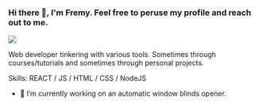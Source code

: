 ### Hi there 👋, I'm Fremy. Feel free to peruse my profile and reach out to me.
![](https://arturssmirnovs.github.io/github-profile-readme-generator/images/banner.png)

Web developer tinkering with various tools. Sometimes through courses/tutorials and sometimes through personal projects.

Skills: REACT / JS / HTML / CSS / NodeJS

- 🔭 I’m currently working on an automatic window blinds opener.
